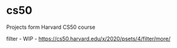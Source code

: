 # cs50
Projects form Harvard CS50 course

filter - WIP - https://cs50.harvard.edu/x/2020/psets/4/filter/more/ 

